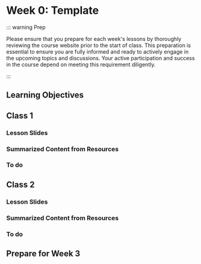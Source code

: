 # Week 0: Template

::: warning Prep

Please ensure that you prepare for each week's lessons by thoroughly reviewing the course website prior to the start of class. This preparation is essential to ensure you are fully informed and ready to actively engage in the upcoming topics and discussions. Your active participation and success in the course depend on meeting this requirement diligently.

:::

## Learning Objectives

## Class 1

### Lesson Slides

### Summarized Content from Resources

### To do

## Class 2

### Lesson Slides

### Summarized Content from Resources

### To do

## Prepare for Week 3
